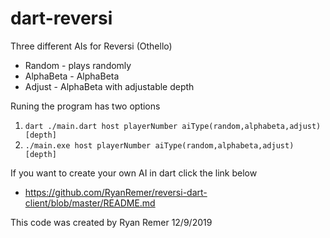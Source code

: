 # dart-reversi
Three different AIs for Reversi (Othello)
 * Random - plays randomly
 * AlphaBeta - AlphaBeta
 * Adjust - AlphaBeta with adjustable depth
 
 Runing the program has two options
  1. `dart ./main.dart host playerNumber aiType(random,alphabeta,adjust) [depth]`
  2. `./main.exe host playerNumber aiType(random,alphabeta,adjust) [depth]`
  
  If you want to create your own AI in dart click the link below
   * https://github.com/RyanRemer/reversi-dart-client/blob/master/README.md
  
  This code was created by Ryan Remer 12/9/2019
